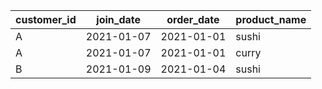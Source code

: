 | customer\_id | join\_date | order\_date | product\_name |
| ------------ | ---------- | ----------- | ------------- |
| A            | 2021-01-07 | 2021-01-01  | sushi         |
| A            | 2021-01-07 | 2021-01-01  | curry         |
| B            | 2021-01-09 | 2021-01-04  | sushi         |
